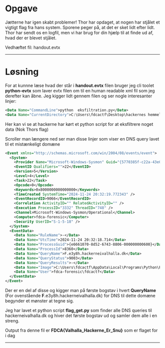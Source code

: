 # Opgave


Jætterne har igen skabt problemer! Thor har opdaget, at nogen har stjålet et vigtigt flag fra hans system. Sporene peger på, at det er sket lidt efter lidt. Thor har sendt os en logfil, men vi har brug for din hjælp til at finde ud af, hvad der er blevet stjålet.

Vedhæftet fil: handout.evtx

---

# Løsning

For at kunnne læse hvad der står i **handout.evtx** filen bruger jeg cli toolet **python-evtx** som laver evtx filen om til en human readable xml fil som jeg derefter kan åbne.
Jeg kigger lidt gennem filen og ser nogle interesanter linjer:

```xml
<Data Name="CommandLine">python  eksfiltration.py</Data>
<Data Name="CurrentDirectory">C:\Users\fdcactf\Desktop\hackernes hemmelige v&#230;rkt&#248;jer\</Data>

```


Her kan vi se at hackerne har kørt et python script for at eksfiltrere noget data (Nok Thors flag)

Scroller man længere ned ser man disse linjer som viser en DNS query lavet til et mistænkeligt domæne
```xml
<Event xmlns="http://schemas.microsoft.com/win/2004/08/events/event">
  <System>
    <Provider Name="Microsoft-Windows-Sysmon" Guid="{5770385f-c22a-43e0-bf4c-06f5698ffbd9}" />
    <EventID Qualifiers="">22</EventID>
    <Version>5</Version>
    <Level>4</Level>
    <Task>22</Task>
    <Opcode>0</Opcode>
    <Keywords>0x8000000000000000</Keywords>
    <TimeCreated SystemTime="2024-11-24 20:32:19.772343" />
    <EventRecordID>9066</EventRecordID>
    <Correlation ActivityID="" RelatedActivityID="" />
    <Execution ProcessID="3332" ThreadID="748" />
    <Channel>Microsoft-Windows-Sysmon/Operational</Channel>
    <Computer>fdca-forensic</Computer>
    <Security UserID="S-1-5-18" />
  </System>
  <EventData>
    <Data Name="RuleName">-</Data>
    <Data Name="UtcTime">2024-11-24 20:32:18.714</Data>
    <Data Name="ProcessGuid">{e6661070-8d52-6743-8806-000000000600}</Data>
    <Data Name="ProcessId">8360</Data>
    <Data Name="QueryName">F.e3y8h.hackerneivalhalla.dk</Data>
    <Data Name="QueryStatus">9003</Data>
    <Data Name="QueryResults">-</Data>
    <Data Name="Image">C:\Users\fdcactf\AppData\Local\Programs\Python\Python313\python.exe</Data>
    <Data Name="User">fdca-forensic\fdcactf</Data>
  </EventData>
</Event>

```


Der er en del af disse og kigger man på første bogstav i hvert **QueryName** (For ovenstående **F**.e3y8h.hackerneivalhalla.dk) for DNS til dette domæne begynder et mønster at tegne sig.

Jeg har lavet et python script **flag_get.py** som finder alle DNS queries til hackerneivalhalla.dk og hiver det første bogstav ud og samler dem alle i en streng.

Output fra denne fil er **FDCA{Valhalla_Hackerne_Er_Snu}** som er flaget for i dag

---
